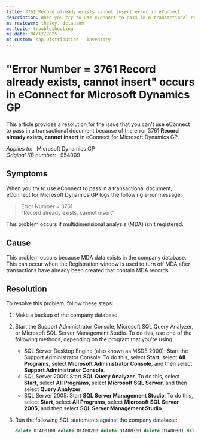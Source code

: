```yaml
---
title: 3761 Record already exists cannot insert error in eConnect
description: When you try to use eConnect to pass in a transactional document, you may receive error 3761 record already exists error in eConnect for Microsoft Dynamics GP.
ms.reviewer: theley, dclauson
ms.topic: troubleshooting
ms.date: 04/17/2025
ms.custom: sap:Distribution - Inventory
---
```

# "Error Number = 3761 Record already exists, cannot insert" occurs in eConnect for Microsoft Dynamics GP

This article provides a resolution for the issue that you can't use eConnect to pass in a transactional document because of the error 3761 **Record already exists, cannot insert** in eConnect for Microsoft Dynamics GP.

_Applies to:_ &nbsp; Microsoft Dynamics GP  
_Original KB number:_ &nbsp; 954009

## Symptoms

When you try to use eConnect to pass in a transactional document, eConnect for Microsoft Dynamics GP logs the following error message:

> Error Number = 3761  
"Record already exists, cannot insert"

This problem occurs if multidimensional analysis (MDA) isn't registered.

## Cause

This problem occurs because MDA data exists in the company database. This can occur when the Registration window is used to turn off MDA after transactions have already been created that contain MDA records.

## Resolution

To resolve this problem, follow these steps:

1. Make a backup of the company database.

2. Start the Support Administrator Console, Microsoft SQL Query Analyzer, or Microsoft SQL Server Management Studio. To do this, use one of the following methods, depending on the program that you're using.

    - SQL Server Desktop Engine (also known as MSDE 2000): Start the Support Administrator Console. To do this, select **Start**, select **All Programs**, select **Microsoft Administrator Console**, and then select **Support Administrator Console**.
    - SQL Server 2000: Start **SQL Query Analyzer**. To do this, select **Start**, select **All Programs**, select **Microsoft SQL Server**, and then select **Query Analyzer**.
    - SQL Server 2005: Start **SQL Server Management Studio**. To do this, select **Start**, select **All Programs**, select **Microsoft SQL Server 2005**, and then select **SQL Server Management Studio**.

3. Run the following SQL statements against the company database:

   ```sql
   delete DTA00100 delete DTA00200 delete DTA00300 delete DTA00301 delete DTA00700 delete DTA10100 delete DTA10200
   ```

